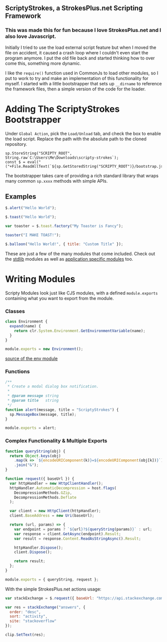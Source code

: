 ## ScriptyStrokes, a StrokesPlus.net Scripting Framework

### This was made this for fun because I love StrokesPlus.net and I also love Javascript.

Initially I tried to use the load external script feature but when I moved the file on accident, it caused a crash loop where I couldn't even start the program anymore. I put the old file back and started thinking how to over come this, something more dynamic.

I like the `require()` function used in CommonJs to load other modules, so I put to work to try and make an implementation of this functionality for myself. I started with a little bootstrapper that sets up `__dirname` to reference the framework files, then a simple version of the code for the loader.

# Adding The ScriptyStrokes Bootstrapper
Under `Global Action`, pick the `Load/Unload` tab, and check the box to enable the load script.
Replace the path with the absolute path to the cloned repository.
```
sp.StoreString("SCRIPTY_ROOT", String.raw`C:\Users\Me\Downloads\scripty-strokes`);
const $ = eval("("+File.ReadAllText(`${sp.GetStoredString("SCRIPTY_ROOT")}/bootstrap.js`)+")");
```

The bootstrapper takes care of providing a rich standard library that wraps many common `sp.xxxx` methods with simple APIs.

## Examples
```javascript
$.alert("Hello World");
```

```javascript
$.toast("Hello World");
```

```javascript
var toaster = $.toast.factory("My Toaster is Fancy");

toaster("I MAKE TOAST!");
```

```javascript
$.balloon("Hello World!", { title: "Custom Title" });
```

These are just a few of the many modules that come included. Check out the [stdlib](https://github.com/kevinkhill/scripty-strokes/tree/main/scripty_modules/lib) modules as well as [application specific modules](https://github.com/kevinkhill/scripty-strokes/tree/main/scripty_modules/apps) too.


# Writing Modules
Scripty Modules look just like CJS modules, with a defined `module.exports` containing what you want to export from the module.

### Classes
```javascript
class Environment {
  expand(name) {
    return clr.System.Environment.GetEnvironmentVariable(name);
  }
}

module.exports = new Environment();
```
[source of the env module](https://github.com/kevinkhill/scripty-strokes/blob/main/scripty_modules/lib/env.js)


### Functions
```javascript
/**
 * Create a modal dialog box notification.
 *
 * @param message string
 * @param title   string
 */
function alert(message, title = "ScriptyStrokes") {
  sp.MessageBox(message, title);
}

module.exports = alert;
```

### Complex Functionality & Multiple Exports
```javascript
function queryString(obj) {
  return Object.keys(obj)
    .map(k => `${encodeURIComponent(k)}=${encodeURIComponent(obj[k])}`)
    .join("&");
}

function request({ baseUrl }) {
  var httpHandler = new HttpClientHandler();
  httpHandler.AutomaticDecompression = host.flags(
    DecompressionMethods.GZip,
    DecompressionMethods.Deflate
  );

  var client = new HttpClient(httpHandler);
  client.BaseAddress = new Uri(baseUrl);

  return (url, params) => {
    var endpoint = params ? `${url}?${queryString(params)}` : url;
    var response = client.GetAsync(endpoint).Result;
    var result = response.Content.ReadAsStringAsync().Result;

    httpHandler.Dispose();
    client.Dispose();

    return result;
  };
}

module.exports = { queryString, request };
```

With the simple StrokesPlus.net actions usage:
```javascript
var stackExchange = $.request({ baseUrl: "https://api.stackexchange.com/2.2/" });

var res = stackExchange("answers", {
  order: "desc",
  sort: "activity",
  site: "stackoverflow"
});

clip.SetText(res);
```